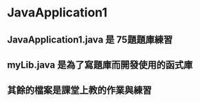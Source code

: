 # JavaApplication1
## JavaApplication1.java 是 75題題庫練習
## myLib.java 是為了寫題庫而開發使用的函式庫
## 其餘的檔案是課堂上教的作業與練習
